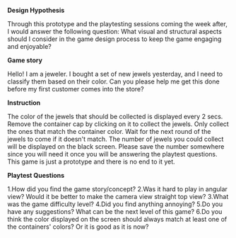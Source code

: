 **Design Hypothesis**

Through this prototype and the playtesting sessions coming the week after, I would answer the following question:
What visual and structural aspects should I consider in the game design process to keep the game engaging and enjoyable?

**Game story**

Hello! 
I am a jeweler. I bought a set of new jewels yesterday, and I need to classify them based on their color. Can you please help me get this done before my first customer comes into the store?

**Instruction**

The color of the jewels that should be collected is displayed every 2 secs. Remove the container cap by clicking on it to collect the jewels. Only collect the ones that match the container color. Wait for the next round of the jewels to come if it doesn't match. The number of jewels you could collect will be displayed on the black screen. Please save the number somewhere since you will need it once you will be answering the playtest questions. This game is just a prototype and there is no end to it yet.

**Playtest Questions**

1.How did you find the game story/concept?
2.Was it hard to play in angular view? Would it be better to make the camera view straight top view?
3.What was the game difficulty level?
4.Did you find anything annoying?
5.Do you have any suggestions? What can be the next level of this game?
6.Do you think the color displayed on the screen should always match at least one of the containers' colors? Or it is good as it is now?
